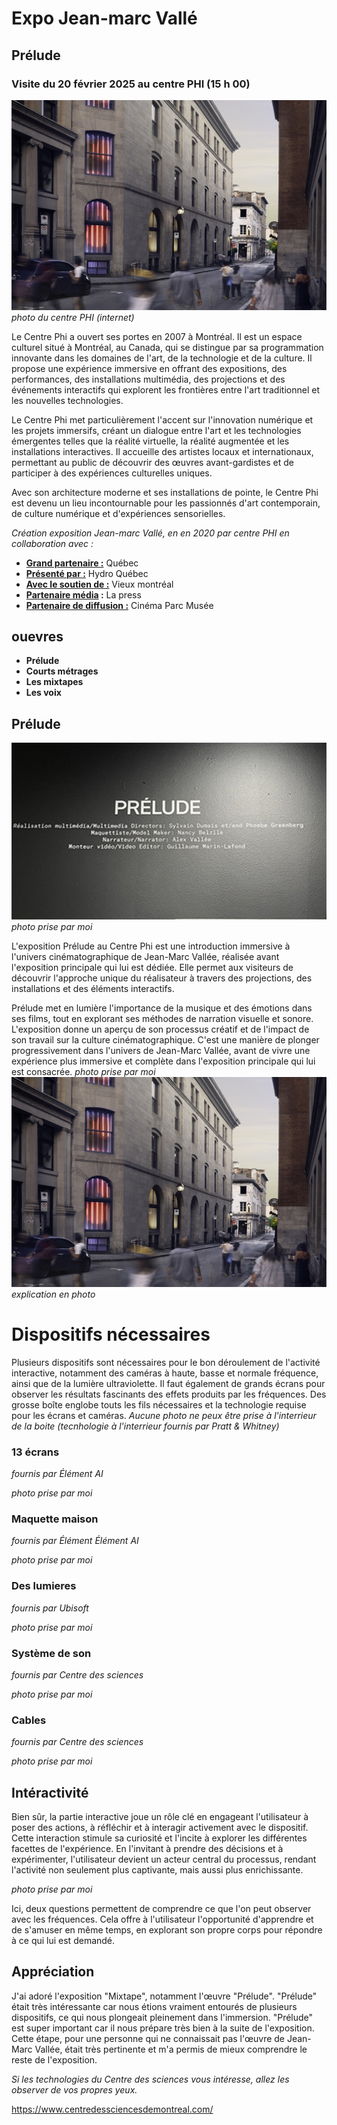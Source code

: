 # Expo Jean-marc Vallé  
## Prélude
### Visite du 20 février 2025 au centre PHI (15 h 00)
![image](media/centre_phi_batiment.jpg)
*photo du centre PHI (internet)*

Le Centre Phi a ouvert ses portes en 2007 à Montréal. Il est un espace culturel situé à Montréal, au Canada, qui se distingue par sa programmation innovante dans les domaines de l'art, de la technologie et de la culture. Il propose une expérience immersive en offrant des expositions, des performances, des installations multimédia, des projections et des événements interactifs qui explorent les frontières entre l'art traditionnel et les nouvelles technologies.

Le Centre Phi met particulièrement l'accent sur l'innovation numérique et les projets immersifs, créant un dialogue entre l'art et les technologies émergentes telles que la réalité virtuelle, la réalité augmentée et les installations interactives. Il accueille des artistes locaux et internationaux, permettant au public de découvrir des œuvres avant-gardistes et de participer à des expériences culturelles uniques.

Avec son architecture moderne et ses installations de pointe, le Centre Phi est devenu un lieu incontournable pour les passionnés d'art contemporain, de culture numérique et d'expériences sensorielles.


 *Création exposition Jean-marc Vallé, en  en 2020 par centre PHI en collaboration avec :*
 - <ins>**Grand partenaire :</ins>** Québec
 - <ins>**Présenté par :</ins>** Hydro Québec
 - <ins>**Avec le soutien de :</ins>** Vieux montréal
 - <ins>**Partenaire média</ins> :** La press
 - <ins>**Partenaire de diffusion :</ins>** Cinéma Parc Musée

## ouevres
- **Prélude**
- **Courts métrages**
- **Les mixtapes**
- **Les voix**
 
 ## **Prélude**
 ![image](media/prelude_fiche.jpg)<br>
 *photo prise par moi*
 
L'exposition Prélude au Centre Phi est une introduction immersive à l'univers cinématographique de Jean-Marc Vallée, réalisée avant l'exposition principale qui lui est dédiée. Elle permet aux visiteurs de découvrir l'approche unique du réalisateur à travers des projections, des installations et des éléments interactifs.

Prélude met en lumière l'importance de la musique et des émotions dans ses films, tout en explorant ses méthodes de narration visuelle et sonore. L'exposition donne un aperçu de son processus créatif et de l'impact de son travail sur la culture cinématographique. C'est une manière de plonger progressivement dans l'univers de Jean-Marc Vallée, avant de vivre une expérience plus immersive et complète dans l'exposition principale qui lui est consacrée.
 *photo prise par moi*
![image](media/centre_phi_batiment.jpg)
*explication en photo*


# **Dispositifs nécessaires**

Plusieurs dispositifs sont nécessaires pour le bon déroulement de l'activité interactive, notamment des caméras à haute, basse et normale fréquence, ainsi que de la lumière ultraviolette. Il faut également de grands écrans pour observer les résultats fascinants des effets produits par les fréquences. Des grosse boîte englobe touts les fils nécessaires et la technologie requise pour les écrans et caméras. *Aucune photo ne peux être prise à l'interrieur de la boite (tecnhologie à l'interrieur fournis par  Pratt & Whitney)*



### 13 écrans
*fournis par Élément AI*

 *photo prise par moi*

### Maquette maison
*fournis par Élément Élément AI*

 *photo prise par moi*

### Des lumieres
*fournis par Ubisoft*


 *photo prise par moi*

### Système de son
*fournis par Centre des sciences*

 *photo prise par moi*

### Cables
*fournis par Centre des sciences*

 *photo prise par moi*


## Intéractivité

Bien sûr, la partie interactive joue un rôle clé en engageant l'utilisateur à poser des actions, à réfléchir et à interagir activement avec le dispositif. Cette interaction stimule sa curiosité et l'incite à explorer les différentes facettes de l'expérience. En l'invitant à prendre des décisions et à expérimenter, l'utilisateur devient un acteur central du processus, rendant l'activité non seulement plus captivante, mais aussi plus enrichissante.



 *photo prise par moi*

 
Ici, deux questions permettent de comprendre ce que l'on peut observer avec les fréquences. Cela offre à l'utilisateur l'opportunité d'apprendre et de s'amuser en même temps, en explorant son propre corps pour répondre à ce qui lui est demandé.


## Appréciation

J'ai adoré l'exposition "Mixtape", notamment l'œuvre "Prélude". "Prélude" était très intéressante car nous étions vraiment entourés de plusieurs dispositifs, ce qui nous plongeait pleinement dans l'immersion. "Prélude" est super important car il nous prépare très bien à la suite de l'exposition. Cette étape, pour une personne qui ne connaissait pas l'œuvre de Jean-Marc Vallée, était très pertinente et m'a permis de mieux comprendre le reste de l'exposition.


*Si les technologies du Centre des sciences vous intéresse, allez les observer de vos propres yeux.*

https://www.centredessciencesdemontreal.com/





